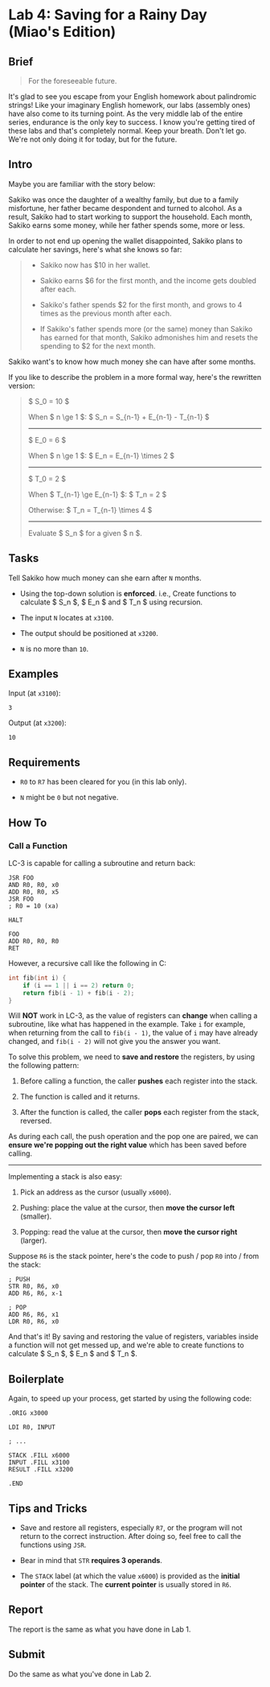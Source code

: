 # Lab 4: Saving for a Rainy Day  (Miao's Edition)

## Brief

> For the foreseeable future.

It's glad to see you escape from your English homework about palindromic strings! Like your imaginary English homework, our labs (assembly ones) have also come to its turning point. As the very middle lab of the entire series, endurance is the only key to success. I know you're getting tired of these labs and that's completely normal. Keep your breath. Don't let go. We're not only doing it for today, but for the future.

## Intro

Maybe you are familiar with the story below:

Sakiko was once the daughter of a wealthy family, but due to a family misfortune, her father became despondent and turned to alcohol. As a result, Sakiko had to start working to support the household. Each month, Sakiko earns some money, while her father spends some, more or less.

In order to not end up opening the wallet disappointed, Sakiko plans to calculate her savings, here's what she knows so far:

> - Sakiko now has $10 in her wallet.
> 
> - Sakiko earns $6 for the first month, and the income gets doubled after each.
> 
> - Sakiko's father spends $2 for the first month, and grows to 4 times as the previous month after each.
> 
> - If Sakiko's father spends more (or the same) money than Sakiko has earned for that month, Sakiko admonishes him and resets the spending to $2 for the next month.

Sakiko want's to know how much money she can have after some months.

If you like to describe the problem in a more formal way, here's the rewritten version:

> $ S_0 = 10 $
> 
> When $ n \ge 1 $: $ S_n = S_{n-1}  + E_{n-1} - T_{n-1} $
> 
> ---
> 
> $ E_0 = 6 $
> 
> When $ n \ge 1 $: $ E_n = E_{n-1} \times 2 $
> 
> ---
> 
> $ T_0 = 2 $
> 
> When $ T_{n-1} \ge E_{n-1} $: $ T_n = 2 $
> 
> Otherwise: $ T_n = T_{n-1} \times 4 $
> 
> ---
> 
> Evaluate $ S_n $ for a given $ n $.

## Tasks

Tell Sakiko how much money can she earn after `N` months.

- Using the top-down solution is **enforced**. i.e., Create functions to calculate $ S_n $, $ E_n $ and $ T_n $ using recursion.

- The input `N` locates at `x3100`.

- The output should be positioned at `x3200`.

- `N` is no more than `10`.

## Examples

Input (at `x3100`):

```
3
```

Output (at `x3200`):

```
10
```

## Requirements

- `R0` to `R7` has been cleared for you (in this lab only).

- `N` might be `0` but not negative.

## How To

### Call a Function

LC-3 is capable for calling a subroutine and return back:

```
JSR FOO
AND R0, R0, x0
ADD R0, R0, x5
JSR FOO
; R0 = 10 (xa)

HALT

FOO
ADD R0, R0, R0
RET
```

However, a recursive call like the following in C:

```c
int fib(int i) {
    if (i == 1 || i == 2) return 0;
    return fib(i - 1) + fib(i - 2);
}
```

Will **NOT** work in LC-3, as the value of registers can **change** when calling a subroutine, like what has happened in the example. Take `i` for example, when returning from the call to `fib(i - 1)`, the value of `i` may have already changed, and `fib(i - 2)` will not give you the answer you want.

To solve this problem, we need to **save and restore** the registers, by using the following pattern:

1. Before calling a function, the caller **pushes** each register into the stack.

2. The function is called and it returns.

3. After the function is called, the caller **pops** each register from the stack, reversed.

As during each call, the push operation and the pop one are paired, we can **ensure we're popping out the right value** which has been saved before calling.

---

Implementing a stack is also easy:

1. Pick an address as the cursor (usually `x6000`).

2. Pushing: place the value at the cursor, then **move the cursor left** (smaller).

3. Popping: read the value at the cursor, then **move the cursor right** (larger).

Suppose `R6` is the stack pointer, here's the code to push / pop `R0` into / from the stack:

```
; PUSH
STR R0, R6, x0
ADD R6, R6, x-1

; POP
ADD R6, R6, x1
LDR R0, R6, x0
```

And that's it! By saving and restoring the value of registers, variables inside a function will not get messed up, and we're able to create functions to calculate $ S_n $, $ E_n $ and $ T_n $.

## Boilerplate

Again, to speed up your process, get started by using the following code:

```
.ORIG x3000

LDI R0, INPUT

; ...

STACK .FILL x6000
INPUT .FILL x3100
RESULT .FILL x3200

.END
```

## Tips and Tricks

- Save and restore all registers, especially `R7`, or the program will not return to the correct instruction. After doing so, feel free to call the functions using `JSR`.

- Bear in mind that `STR` **requires 3 operands**.

- The `STACK` label (at which the value `x6000`) is provided as the **initial pointer** of the stack. The **current pointer** is usually stored in `R6`.

## Report

The report is the same as what you have done in Lab 1.

## Submit

Do the same as what you've done in Lab 2.
